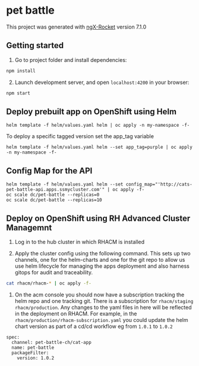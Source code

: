 # pet battle

This project was generated with [ngX-Rocket](https://github.com/ngx-rocket/generator-ngx-rocket/)
version 7.1.0

## Getting started

1. Go to project folder and install dependencies:

```sh
npm install
```

2. Launch development server, and open `localhost:4200` in your browser:

```sh
npm start
```

## Deploy prebuilt app on OpenShift using Helm

```
helm template -f helm/values.yaml helm | oc apply -n my-namespace -f-
```

To deploy a specific tagged version set the app_tag variable

```
helm template -f helm/values.yaml helm --set app_tag=purple | oc apply -n my-namespace -f-
```

## Config Map for the API

```
helm template -f helm/values.yaml helm --set config_map="'http://cats-pet-battle-api.apps.ssmycluster.com'" | oc apply -f-
oc scale dc/pet-battle --replicas=0
oc scale dc/pet-battle --replicas=10
```

## Deploy on OpenShift using RH Advanced Cluster Managemnt

1. Log in to the hub cluster in which RHACM is installed

2. Apply the cluster config using the following command. This sets up two channels, one for the helm-charts and one for the git repo to allow us use helm lifecycle for managing the apps deployment and also harness gitops for audit and traceability.

```sh
cat rhacm/rhacm-* | oc apply -f-
```

1. On the acm console you should now have a subscription tracking the helm repo and one tracking git. There is a subscription for `rhacm/staging` `rhacm/production`. Any changes to the yaml files in here will be reflected in the deployment on RHACM. For example, in the `rhacm/production/rhacm-subscription.yaml` you could update the helm chart version as part of a cd/cd workflow eg from `1.0.1` to `1.0.2`

```
spec:
  channel: pet-battle-ch/cat-app
  name: pet-battle
  packageFilter:
    version: 1.0.2
```
